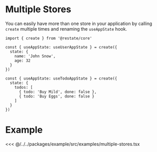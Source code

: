 # Multiple Stores

You can easily have more than one store in your application by calling `create` multiple times and renaming the `useAppState` hook.

```tsx
import { create } from '@restate/core'

const { useAppState: useUserAppState } = create({
  state: {
    name: 'John Snow',
    age: 32
  }
})

const { useAppState: useTodoAppState } = create({
  state: {
    todos: [
      { todo: 'Buy Mild', done: false },
      { todo: 'Buy Eggs', done: false }
    ]
  }
})
```

# Example

<<< @/../../packages/example/src/examples/multiple-stores.tsx
